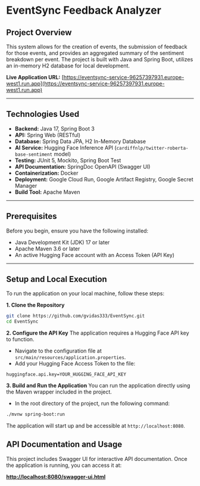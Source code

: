 # EventSync Feedback Analyzer

## Project Overview

This system allows for the creation of events, the submission of feedback for those events, and provides an aggregated summary of the sentiment breakdown per event. The project is built with Java and Spring Boot, utilizes an in-memory H2 database for local development.

**Live Application URL:** [https://eventsync-service-96257397931.europe-west1.run.app](https://eventsync-service-96257397931.europe-west1.run.app) 

---

## Technologies Used

* **Backend:** Java 17, Spring Boot 3
* **API:** Spring Web (RESTful)
* **Database:** Spring Data JPA, H2 In-Memory Database
* **AI Service:** Hugging Face Inference API (`cardiffnlp/twitter-roberta-base-sentiment` model)
* **Testing:** JUnit 5, Mockito, Spring Boot Test
* **API Documentation:** SpringDoc OpenAPI (Swagger UI)
* **Containerization:** Docker
* **Deployment:** Google Cloud Run, Google Artifact Registry, Google Secret Manager
* **Build Tool:** Apache Maven

---

## Prerequisites

Before you begin, ensure you have the following installed:
* Java Development Kit (JDK) 17 or later
* Apache Maven 3.6 or later
* An active Hugging Face account with an Access Token (API Key)

---

## Setup and Local Execution

To run the application on your local machine, follow these steps:

**1. Clone the Repository**
```bash
git clone https://github.com/gvidas333/EventSync.git
cd EventSync
```

**2. Configure the API Key**
The application requires a Hugging Face API key to function.

* Navigate to the configuration file at `src/main/resources/application.properties`.
* Add your Hugging Face Access Token to the file:

```properties
huggingface.api.key=YOUR_HUGGING_FACE_API_KEY
```

**3. Build and Run the Application**
You can run the application directly using the Maven wrapper included in the project.

* In the root directory of the project, run the following command:

```bash
./mvnw spring-boot:run
```

The application will start up and be accessible at `http://localhost:8080`.

## API Documentation and Usage

This project includes Swagger UI for interactive API documentation. Once the application is running, you can access it at:

**[http://localhost:8080/swagger-ui.html](http://localhost:8080/swagger-ui.html)**

